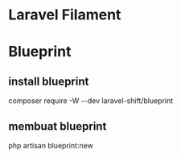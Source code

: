 # Laravel Filament

# Blueprint
## install blueprint
composer require -W --dev laravel-shift/blueprint
## membuat blueprint
php artisan blueprint:new

